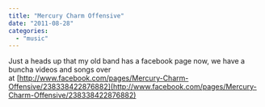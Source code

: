 ```yaml
---
title: "Mercury Charm Offensive"
date: "2011-08-28"
categories: 
  - "music"
---
```


Just a heads up that my old band has a facebook page now, we have a buncha videos and songs over at [http://www.facebook.com/pages/Mercury-Charm-Offensive/238338422876882](http://www.facebook.com/pages/Mercury-Charm-Offensive/238338422876882)
